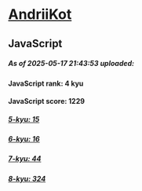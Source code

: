 # [AndriiKot](https://www.codewars.com/users/AndriiKot) 

## JavaScript

##### As of 2025-05-17 21:43:53 uploaded:

#### JavaScript rank: 4 kyu

#### JavaScript score: 1229

##### [5-kyu: 15](https://github.com/AndriiKot/JavaScript__CodeWars/tree/main/kyu-5)

##### [6-kyu: 16](https://github.com/AndriiKot/JavaScript__CodeWars/tree/main/kyu-6)

##### [7-kyu: 44](https://github.com/AndriiKot/JavaScript__CodeWars/tree/main/kyu-7)

##### [8-kyu: 324](https://github.com/AndriiKot/JavaScript__CodeWars/tree/main/kyu-8)

